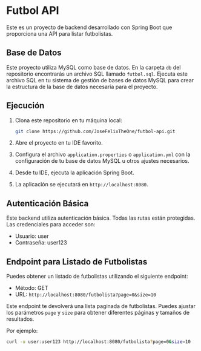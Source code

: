 # Futbol API

Este es un proyecto de backend desarrollado con Spring Boot que proporciona una API para listar futbolistas.

## Base de Datos

Este proyecto utiliza MySQL como base de datos. En la carpeta `db` del repositorio encontrarás un archivo SQL llamado `futbol.sql`. Ejecuta este archivo SQL en tu sistema de gestión de bases de datos MySQL para crear la estructura de la base de datos necesaria para el proyecto.

## Ejecución

1. Clona este repositorio en tu máquina local:

    ```bash
    git clone https://github.com/JoseFelixTheOne/futbol-api.git
    ```

2. Abre el proyecto en tu IDE favorito.

3. Configura el archivo `application.properties` o `application.yml` con la configuración de tu base de datos MySQL u otros ajustes necesarios.

4. Desde tu IDE, ejecuta la aplicación Spring Boot.

5. La aplicación se ejecutará en `http://localhost:8080`.

## Autenticación Básica

Este backend utiliza autenticación básica. Todas las rutas están protegidas. Las credenciales para acceder son:

- Usuario: user
- Contraseña: user123

## Endpoint para Listado de Futbolistas

Puedes obtener un listado de futbolistas utilizando el siguiente endpoint:

- Método: GET
- URL: `http://localhost:8080/futbolista?page=0&size=10`

Este endpoint te devolverá una lista paginada de futbolistas. Puedes ajustar los parámetros `page` y `size` para obtener diferentes páginas y tamaños de resultados.

Por ejemplo:

```bash
curl -u user:user123 http://localhost:8080/futbolista?page=0&size=10
